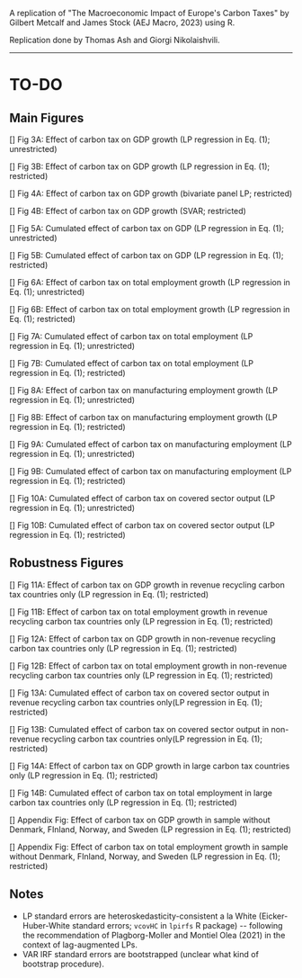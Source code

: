 A replication of "The Macroeconomic Impact of Europe's Carbon Taxes" by Gilbert Metcalf and James Stock (AEJ Macro, 2023) using R.

Replication done by Thomas Ash and Giorgi Nikolaishvili.

---

# TO-DO

## Main Figures

[] Fig 3A: Effect of carbon tax on GDP growth (LP regression in Eq. (1); unrestricted)

[] Fig 3B: Effect of carbon tax on GDP growth (LP regression in Eq. (1); restricted)

[] Fig 4A: Effect of carbon tax on GDP growth (bivariate panel LP; restricted)

[] Fig 4B: Effect of carbon tax on GDP growth (SVAR; restricted)

[] Fig 5A: Cumulated effect of carbon tax on GDP (LP regression in Eq. (1); unrestricted)

[] Fig 5B: Cumulated effect of carbon tax on GDP (LP regression in Eq. (1); restricted)

[] Fig 6A: Effect of carbon tax on total employment growth (LP regression in Eq. (1); unrestricted)

[] Fig 6B: Effect of carbon tax on total employment growth (LP regression in Eq. (1); restricted)

[] Fig 7A: Cumulated effect of carbon tax on total employment (LP regression in Eq. (1); unrestricted)

[] Fig 7B: Cumulated effect of carbon tax on total employment (LP regression in Eq. (1); restricted)

[] Fig 8A: Effect of carbon tax on manufacturing employment growth (LP regression in Eq. (1); unrestricted)

[] Fig 8B: Effect of carbon tax on manufacturing employment growth (LP regression in Eq. (1); restricted)

[] Fig 9A: Cumulated effect of carbon tax on manufacturing employment (LP regression in Eq. (1); unrestricted)

[] Fig 9B: Cumulated effect of carbon tax on manufacturing employment (LP regression in Eq. (1); restricted)

[] Fig 10A: Cumulated effect of carbon tax on covered sector output (LP regression in Eq. (1); unrestricted)

[] Fig 10B: Cumulated effect of carbon tax on covered sector output (LP regression in Eq. (1); restricted)

## Robustness Figures

[] Fig 11A: Effect of carbon tax on GDP growth in revenue recycling carbon tax countries only (LP regression in Eq. (1); restricted)

[] Fig 11B: Effect of carbon tax on total employment growth in revenue recycling carbon tax countries only (LP regression in Eq. (1); restricted)

[] Fig 12A: Effect of carbon tax on GDP growth in non-revenue recycling carbon tax countries only (LP regression in Eq. (1); restricted)

[] Fig 12B: Effect of carbon tax on total employment growth in non-revenue recycling carbon tax countries only (LP regression in Eq. (1); restricted)

[] Fig 13A: Cumulated effect of carbon tax on covered sector output in revenue recycling carbon tax countries only(LP regression in Eq. (1); restricted)

[] Fig 13B: Cumulated effect of carbon tax on covered sector output in non-revenue recycling carbon tax countries only(LP regression in Eq. (1); restricted)

[] Fig 14A: Effect of carbon tax on GDP growth in large carbon tax countries only (LP regression in Eq. (1); restricted)

[] Fig 14B: Cumulated effect of carbon tax on total employment in large carbon tax countries only (LP regression in Eq. (1); restricted)

[] Appendix Fig: Effect of carbon tax on GDP growth in sample without Denmark, FInland, Norway, and Sweden (LP regression in Eq. (1); restricted)

[] Appendix Fig: Effect of carbon tax on total employment growth in sample without Denmark, FInland, Norway, and Sweden (LP regression in Eq. (1); restricted)

## Notes

- LP standard errors are heteroskedasticity-consistent a la White (Eicker-Huber-White standard errors; `vcovHC` in `lpirfs` R package) -- following the recommendation of Plagborg-Moller and Montiel Olea (2021) in the context of lag-augmented LPs.
- VAR IRF standard errors are bootstrapped (unclear what kind of bootstrap procedure).
